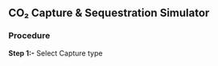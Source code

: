 ##  CO₂ Capture & Sequestration Simulator <br>
### Procedure <br>

****Step 1:-**** Select Capture type
